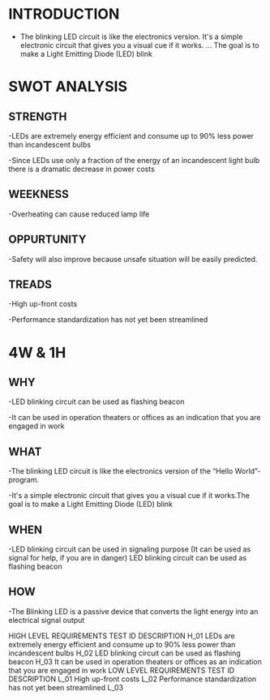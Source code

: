# INTRODUCTION

- The blinking LED circuit is like the electronics version. It's a simple electronic circuit that gives you a visual cue if it works. ... The goal is to make a Light Emitting Diode (LED) blink

# SWOT ANALYSIS
## STRENGTH
-LEDs are extremely energy efficient and consume up to 90% less power than incandescent bulbs

-Since LEDs use only a fraction of the energy of an incandescent light bulb there is a dramatic decrease in power costs

## WEEKNESS
-Overheating can cause reduced lamp life

## OPPURTUNITY
-Safety will also improve because unsafe situation will be easily predicted.

## TREADS
-High up-front costs

-Performance standardization has not yet been streamlined

# 4W & 1H

## WHY
-LED blinking circuit can be used as flashing beacon

-It can be used in operation theaters or offices as an indication that you are engaged in work

## WHAT
-The blinking LED circuit is like the electronics version of the “Hello World”-program.

-It's a simple electronic circuit that gives you a visual cue if it works.The goal is to make a Light Emitting Diode (LED) blink

## WHEN
-LED blinking circuit can be used in signaling purpose (It can be used as signal for help, if you are in danger) LED blinking circuit can be used as flashing beacon

## HOW
-The Blinking LED is a passive device that converts the light energy into an electrical signal output

HIGH LEVEL REQUIREMENTS
TEST ID	DESCRIPTION
H_01	LEDs are extremely energy efficient and consume up to 90% less power than incandescent bulbs
H_02	LED blinking circuit can be used as flashing beacon
H_03	It can be used in operation theaters or offices as an indication that you are engaged in work
LOW LEVEL REQUIREMENTS
TEST ID	DESCRIPTION
L_01	High up-front costs
L_02	Performance standardization has not yet been streamlined
L_03
